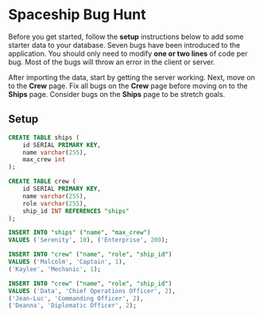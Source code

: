 # Spaceship Bug Hunt

Before you get started, follow the **setup** instructions below to add some starter data to your database. Seven bugs have been introduced to the application. You should only need to modify **one or two lines** of code per bug. Most of the bugs will throw an error in the client or server.

After importing the data, start by getting the server working. Next, move on to the **Crew** page. Fix all bugs on the **Crew** page before moving on to the **Ships** page. Consider bugs on the **Ships** page to be stretch goals. 

## Setup

```SQL
CREATE TABLE ships (
    id SERIAL PRIMARY KEY,
    name varchar(255),
    max_crew int
);

CREATE TABLE crew (
    id SERIAL PRIMARY KEY,
    name varchar(255),
    role varchar(255),
    ship_id INT REFERENCES "ships"
);

INSERT INTO "ships" ("name", "max_crew")
VALUES ('Serenity', 10), ('Enterprise', 200);

INSERT INTO "crew" ("name", "role", "ship_id")
VALUES ('Malcolm', 'Captain', 1),
('Kaylee', 'Mechanic', 1);

INSERT INTO "crew" ("name", "role", "ship_id")
VALUES ('Data', 'Chief Operations Officer', 2),
('Jean-Luc', 'Commanding Officer', 2),
('Deanna', 'Diplomatic Officer', 2);
```
